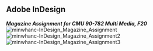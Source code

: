 ## Adobe InDesign

_**Magazine Assignment for CMU 90-782 Multi Media, F20**_
![minwhanc-InDesign_Magazine_Assignment](https://user-images.githubusercontent.com/38139294/94882828-09db2000-0437-11eb-8096-cd5e0b077faa.jpg)
![minwhanc-InDesign_Magazine_Assignment2](https://user-images.githubusercontent.com/38139294/94882834-0e073d80-0437-11eb-8734-3a38b9142e34.jpg)
![minwhanc-InDesign_Magazine_Assignment3](https://user-images.githubusercontent.com/38139294/94882841-13fd1e80-0437-11eb-8a20-8f030a921d67.jpg)
